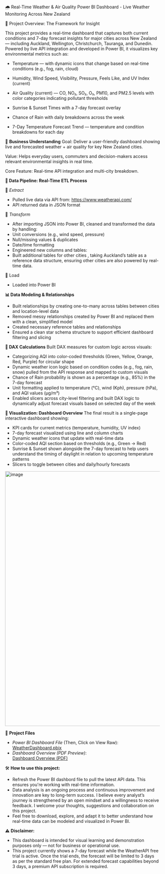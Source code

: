 🌧️ Real-Time Weather & Air Quality Power BI Dashboard - Live Weather Monitoring Across New Zealand


📍 Project Overview: The Framework for Insight

This project provides a real-time dashboard that captures both current conditions and 7-day forecast insights for major cities across New Zealand — including Auckland, Wellington, Christchurch, Tauranga, and Dunedin. Powered by live API integration and developed in Power BI, it visualizes key environmental metrics such as:

- Temperature — with dynamic icons that change based on real-time conditions (e.g., fog, rain, cloud)

- Humidity,  Wind Speed, Visibility, Pressure, Feels Like, and UV Index (current)

- Air Quality (current) — CO, NO₂, SO₂, O₃, PM10, and PM2.5 levels with color categories indicating pollutant thresholds

- Sunrise & Sunset Times with a 7-day forecast overlay

- Chance of Rain with daily breakdowns across the week

- 7-Day Temperature Forecast Trend — temperature and condition breakdowns for each day

🧠 **Business Understanding**
Goal: Deliver a user-friendly dashboard showing live and forecasted weather + air quality for key New Zealand cities.

Value: Helps everyday users, commuters and decision-makers access relevant environmental insights in real time.

Core Feature: Real-time API integration and multi-city breakdown.

**🔄 Data Pipeline: Real-Time ETL Process**

🔹 *Extract* 

- Pulled live data via API from: https://www.weatherapi.com/  
- API returned data in JSON format

🔹 *Transform* 
- After importing JSON into Power BI, cleaned and transformed the data by handling:
- Unit conversions (e.g., wind speed, pressure)
- Null/missing values & duplicates
- Date/time formatting
- Engineered new columns and tables:
- Built additional tables for other cities , taking Auckland’s table as a reference data structure, ensuring other cities are also powered by real-time data.

🔹 Load
- Loaded into Power BI

**📊 Data Modeling & Relationships**

- Built relationships by creating one-to-many across tables between cities and location-level data
- Removed messy relationships created by Power BI and replaced them with a clean, simplified model
- Created necessary reference tables and relationships
- Ensured a clean star schema structure to support efficient dashboard filtering and slicing

**🧮 DAX Calculations**
Built DAX measures for custom logic across visuals:
  - Categorizing AQI into color-coded thresholds (Green, Yellow, Orange, Red, Purple) for circular shape
  - Dynamic weather icon logic based on condition codes (e.g., fog, rain, snow) pulled from the API response and mapped to
    custom visuals
  - Chance of Rain probability is shown as a percentage (e.g., 85%) in the 7-day forecast
  - Unit formatting applied to temperature (°C), wind (Kph), pressure (hPa), and AQI values (µg/m³)
  - Enabled slicers across city-level filtering and built DAX logic to dynamically adjust forecast visuals based on selected      day of the week

**🎨  Visualization: Dashboard Overview**
The final result is a single-page interactive dashboard showing:

- KPI cards for current metrics (temperature, humidity, UV index)
- 7-day forecast visualized using line and column charts
- Dynamic weather icons that update with real-time data
- Color-coded AQI section based on thresholds (e.g., Green → Red)
- Sunrise & Sunset shown alongside the 7-day forecast to help users understand the timing of daylight in relation to upcoming
  temperature patterns
- Slicers to toggle between cities and daily/hourly forecasts

<img width="1430" height="829" alt="image" src="https://github.com/user-attachments/assets/e62a8af9-727d-4786-a7fc-7017ac29853d" />


📂 **Project Files**

- *Power BI Dashboard File* (Then, Click on View Raw):  
  [WeatherDashboard.pbix](https://github.com/zar-moethu/weather-AQI-dashboard-nz-powerbi/blob/main/WeatherReport%20(VF).pbix)
- *Dashboard Overview (PDF Preview)*:  
  [Dashboard Overview (PDF)](https://github.com/zar-moethu/weather-AQI-dashboard-nz-powerbi/blob/main/Dashboard%20Overview.pdf)


🛠️ **How to use this project:**
-  Refresh the Power BI dashbord file to pull the latest API data. This ensures you're working with real-time information.
-  Data analysis is an ongoing process and continuous improvement and innovation are key to long-term success. I believe
   every  analyst’s journey is strengthened by an open mindset and a willingness to receive feedback. I welcome your
   thoughts, suggestions and collaboration on this project.
-  Feel free to download, explore, and adapt it to better understand how real-time data can be modeled and visualized in Power BI.
  

⚠️ **Disclaimer:**

- This dashboard is intended for visual learning and demonstration purposes only — not for business or operational use.  
- This project currently shows a 7-day forecast while the WeatherAPI free trial is active. Once the trial ends, the forecast will be limited to 3 days as per the standard free plan. For extended forecast capabilities beyond 3 days, a premium API subscription is required.






